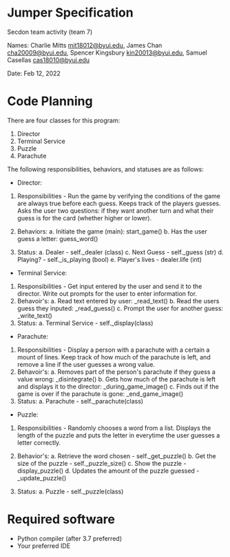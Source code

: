 # Jumper Specification
Secdon team activity (team 7) 

Names: Charlie Mitts mit18012@byui.edu, James Chan cha20009@byui.edu, Spencer Kingsbury kin20013@byui.edu, Samuel Casellas cas18010@byui.edu


Date: Feb 12, 2022

# Code Planning

There are four classes for this program:

1. Director
2. Terminal Service
3. Puzzle
4. Parachute

The following responsibilities, behaviors, and statuses are as follows:


- Director:
1. Responsibilities - Run the game by verifying the conditions of the game are always true before each guess. Keeps track of the players guesses. Asks the user two questions: if they want another turn and what their guess is for the card (whether higher or lower).

2. Behaviors:
    a. Initiate the game (main): start_game()
    b. Has the user guess a letter: guess_word()


3. Status:
    a. Dealer - self._dealer (class)
    c. Next Guess - self._guess (str)
    d. Playing? - self._is_playing (bool)
    e. Player's lives - dealer.life (int)

- Terminal Service:
1. Responsibilities - Get input entered by the user and send it to the director. Write out prompts       for the user to enter information for.
2. Behavoir's:
    a. Read text entered by user: _read_text()
    b. Read the users guess they inputed: _read_guess()
    c. Prompt the user for another guess: _write_text()
3. Status:
    a. Terminal Service - self._display(class)

- Parachute:
1. Responsibilities - Display a person with a parachute with a certain a mount of lines. Keep track of how much of the parachute is left, and remove a line if the user guesses a wrong value.
2. Behavoir's: 
    a. Removes part of the person's parachute if they guess a value wrong: _disintegrate()
    b. Gets how much of the parachute is left and displays it to the director: _during_game_image()
    c. Finds out if the game is over if the parachute is gone: _end_game_image()
3. Status:
    a. Parachute - self._parachute(class)


- Puzzle:
1. Responsibilities - Randomly chooses a word from a list. Displays the length of the puzzle and puts the letter in everytime the user guesses a letter correctly.

2. Behavior's:
    a. Retrieve the word chosen - self._get_puzzle()
    b. Get the size of the puzzle - self._puzzle_size()
    c. Show the puzzle - display_puzzle()
    d. Updates the amount of the puzzle guessed - _update_puzzle()

3. Status:
    a. Puzzle - self._puzzle(class)

    
# Required software
- Python compiler (after 3.7 preferred)
- Your preferred IDE
